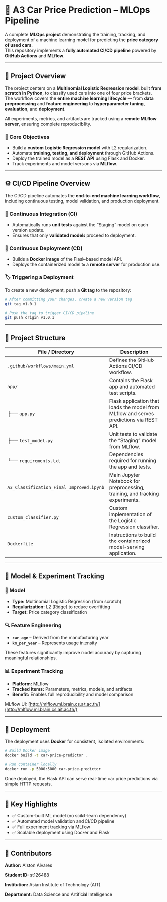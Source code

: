 # 🚗 A3 Car Price Prediction – MLOps Pipeline

A complete **MLOps project** demonstrating the training, tracking, and deployment of a machine learning model for predicting the **price category of used cars**.  
This repository implements a **fully automated CI/CD pipeline** powered by **GitHub Actions** and **MLflow**.

---

## 📖 Project Overview

The project centers on a **Multinomial Logistic Regression model**, built **from scratch in Python**, to classify used cars into one of four price brackets.  
The workflow covers the **entire machine learning lifecycle** — from **data preprocessing** and **feature engineering** to **hyperparameter tuning**, **evaluation**, and **deployment**.

All experiments, metrics, and artifacts are tracked using a **remote MLflow server**, ensuring complete reproducibility.

### 🔧 Core Objectives
- Build a **custom Logistic Regression model** with L2 regularization.  
- Automate **training, testing, and deployment** through GitHub Actions.  
- Deploy the trained model as a **REST API** using Flask and Docker.  
- Track experiments and model versions via **MLflow**.

---

## ⚙️ CI/CD Pipeline Overview

The CI/CD pipeline automates the **end-to-end machine learning workflow**, including continuous testing, model validation, and production deployment.

### 🧩 Continuous Integration (CI)
- Automatically runs **unit tests** against the “Staging” model on each version update.
- Ensures that only **validated models** proceed to deployment.

### 🚀 Continuous Deployment (CD)
- Builds a **Docker image** of the Flask-based model API.
- Deploys the containerized model to a **remote server** for production use.

### 🏷️ Triggering a Deployment
To create a new deployment, push a **Git tag** to the repository:

```bash
# After committing your changes, create a new version tag
git tag v1.0.1

# Push the tag to trigger CI/CD pipeline
git push origin v1.0.1
```

---

## 📂 Project Structure

| File / Directory | Description |
|------------------|-------------|
| `.github/workflows/main.yml` | Defines the GitHub Actions CI/CD workflow. |
| `app/` | Contains the Flask app and automated test scripts. |
| ├── `app.py` | Flask application that loads the model from MLflow and serves predictions via REST API. |
| ├── `test_model.py` | Unit tests to validate the “Staging” model from MLflow. |
| └── `requirements.txt` | Dependencies required for running the app and tests. |
| `A3_Classification_Final_Improved.ipynb` | Main Jupyter Notebook for preprocessing, training, and tracking experiments. |
| `custom_classifier.py` | Custom implementation of the Logistic Regression classifier. |
| `Dockerfile` | Instructions to build the containerized model-serving application. |

---

## 🧪 Model & Experiment Tracking

### 🧠 Model
- **Type:** Multinomial Logistic Regression (from scratch)
- **Regularization:** L2 (Ridge) to reduce overfitting
- **Target:** Price category classification

### 🔍 Feature Engineering
- **`car_age`** – Derived from the manufacturing year  
- **`km_per_year`** – Represents usage intensity  

These features significantly improve model accuracy by capturing meaningful relationships.

### 📊 Experiment Tracking
- **Platform:** MLflow  
- **Tracked Items:** Parameters, metrics, models, and artifacts  
- **Benefit:** Enables full reproducibility and model comparison  

MLflow UI: [http://mlflow.ml.brain.cs.ait.ac.th/](http://mlflow.ml.brain.cs.ait.ac.th/)

---

## 🐳 Deployment

The deployment uses **Docker** for consistent, isolated environments:

```bash
# Build Docker image
docker build -t car-price-predictor .

# Run container locally
docker run -p 5000:5000 car-price-predictor
```

Once deployed, the Flask API can serve real-time car price predictions via simple HTTP requests.

---

## 🧠 Key Highlights

- ✅ Custom-built ML model (no scikit-learn dependency)
- ✅ Automated model validation and CI/CD pipeline
- ✅ Full experiment tracking via MLflow
- ✅ Scalable deployment using Docker and Flask

---

## 👥 Contributors

**Author:** Alston Alvares


**Student ID:** st126488 


**Institution:** Asian Institute of Technology (AIT)  


**Department:** Data Science and Artificial Intelligence  
